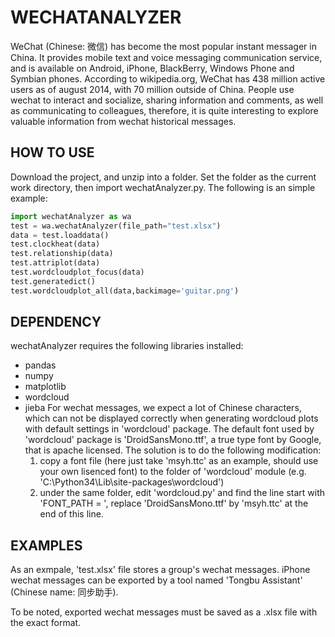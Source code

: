 # WECHATANALYZER
WeChat (Chinese: 微信) has become the most popular instant messager in China. It provides mobile text and voice messaging communication service, and is available on Android, iPhone, BlackBerry, Windows Phone and Symbian phones. According to wikipedia.org, WeChat has 438 million active users as of august 2014, with 70 million outside of China. People use wechat to interact and socialize, sharing information and comments, as well as communicating to colleagues, therefore, it is quite interesting to explore valuable information from wechat historical messages. 

## HOW TO USE
Download the project, and unzip into a folder. Set the folder as the current work directory, then import wechatAnalyzer.py. The following is an simple example:

```python
import wechatAnalyzer as wa
test = wa.wechatAnalyzer(file_path="test.xlsx")
data = test.loaddata()
test.clockheat(data)
test.relationship(data)
test.attriplot(data)
test.wordcloudplot_focus(data)
test.generatedict()
test.wordcloudplot_all(data,backimage='guitar.png')
```

## DEPENDENCY
wechatAnalyzer requires the following libraries installed:
- pandas
- numpy
- matplotlib
- wordcloud
- jieba
For wechat messages, we expect a lot of Chinese characters, which can not be displayed correctly when generating wordcloud plots with default settings in 'wordcloud' package. The default font used by 'wordcloud' package is 'DroidSansMono.ttf', a true type font by Google, that is apache licensed. The solution is to do the following modification:
  1. copy a font file (here just take 'msyh.ttc' as an example, should use your own lisenced font) to the folder of 'wordcloud' module (e.g. 'C:\Python34\Lib\site-packages\wordcloud')
  2. under the same folder, edit 'wordcloud.py' and find the line start with 'FONT_PATH = ', replace 'DroidSansMono.ttf' by 'msyh.ttc' at the end of this line. 

## EXAMPLES
As an exmpale, 'test.xlsx' file stores a group's wechat messages. iPhone wechat messages can be exported by a tool named 'Tongbu Assistant' (Chinese name: 同步助手). 

To be noted, exported wechat messages must be saved as a .xlsx file with the exact format.

